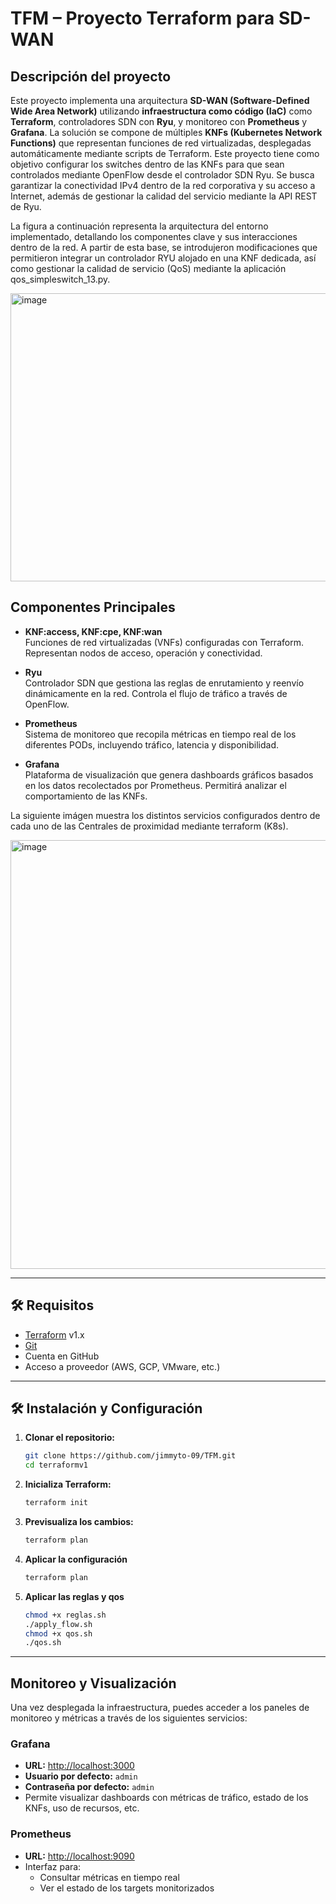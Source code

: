 # TFM – Proyecto Terraform para SD-WAN
## Descripción del proyecto
Este proyecto implementa una arquitectura **SD-WAN (Software-Defined Wide Area Network)** utilizando **infraestructura como código (IaC)** como **Terraform**, controladores SDN con **Ryu**, y monitoreo con **Prometheus** y **Grafana**.
La solución se compone de múltiples **KNFs (Kubernetes Network Functions)** que representan funciones de red virtualizadas, desplegadas automáticamente mediante scripts de Terraform.
Este proyecto tiene como objetivo configurar los switches dentro de las KNFs para que sean controlados mediante OpenFlow desde el controlador SDN Ryu. Se busca garantizar la conectividad IPv4 dentro de la red corporativa y su acceso a Internet, además de gestionar la calidad del servicio mediante la API REST de Ryu. 

La figura a continuación representa la arquitectura del entorno implementado, detallando los componentes clave y sus interacciones dentro de la red. A partir de esta base, se introdujeron modificaciones que permitieron integrar un controlador RYU alojado en una KNF dedicada, así como gestionar la calidad de servicio (QoS) mediante la aplicación qos_simpleswitch_13.py.

<img width="1058" height="461" alt="image" src="https://github.com/user-attachments/assets/f820e6cd-a188-4587-9c76-3857c9dcb958" />


## Componentes Principales
- **KNF:access, KNF:cpe, KNF:wan**  
  Funciones de red virtualizadas (VNFs) configuradas con Terraform. Representan nodos de acceso, operación y conectividad.

- **Ryu**  
  Controlador SDN que gestiona las reglas de enrutamiento y reenvío dinámicamente en la red. Controla el flujo de tráfico a través de OpenFlow.

- **Prometheus**  
  Sistema de monitoreo que recopila métricas en tiempo real de los diferentes PODs, incluyendo tráfico, latencia y disponibilidad.

- **Grafana**  
  Plataforma de visualización que genera dashboards gráficos basados en los datos recolectados por Prometheus. Permitirá analizar el comportamiento de las KNFs.

La siguiente imágen muestra los distintos servicios configurados dentro de cada uno de las Centrales de proximidad mediante terraform (K8s).

<img width="1132" height="686" alt="image" src="https://github.com/user-attachments/assets/cf3e3bd7-7eaf-49eb-a970-295dd15e96b8" />

---

## 🛠️ Requisitos

- [Terraform](https://www.terraform.io/downloads.html) v1.x  
- [Git](https://git-scm.com/)  
- Cuenta en GitHub  
- Acceso a proveedor (AWS, GCP, VMware, etc.)

---
## 🛠️ Instalación y Configuración

1. **Clonar el repositorio:**

    ```bash
    git clone https://github.com/jimmyto-09/TFM.git
    cd terraformv1
    ```

2. **Inicializa Terraform:**

    ```bash
    terraform init
    ```

3. **Previsualiza los cambios:**

    ```bash
    terraform plan
    ```

4. **Aplicar la configuración**

    ```bash
    terraform plan
    ```

5. **Aplicar las reglas y qos**

    ```bash
   chmod +x reglas.sh
   ./apply_flow.sh
   chmod +x qos.sh
   ./qos.sh
    ```

---

##  Monitoreo y Visualización

Una vez desplegada la infraestructura, puedes acceder a los paneles de monitoreo y métricas a través de los siguientes servicios:

### Grafana
- **URL:** [http://localhost:3000](http://localhost:3000)
- **Usuario por defecto:** `admin`
- **Contraseña por defecto:** `admin`
- Permite visualizar dashboards con métricas de tráfico, estado de los KNFs, uso de recursos, etc.

### Prometheus
- **URL:** [http://localhost:9090](http://localhost:9090)
- Interfaz para:
  - Consultar métricas en tiempo real
  - Ver el estado de los targets monitorizados





#
